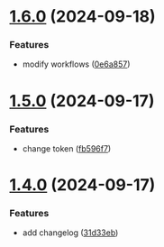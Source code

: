 # [1.6.0](https://github.com/crazy-grey/react-ui-kit/compare/v1.5.0...v1.6.0) (2024-09-18)


### Features

* modify workflows ([0e6a857](https://github.com/crazy-grey/react-ui-kit/commit/0e6a85701f765a66bfb03b1f915add78eace52f3))

# [1.5.0](https://github.com/crazy-grey/react-ui-kit/compare/v1.4.0...v1.5.0) (2024-09-17)


### Features

* change token ([fb596f7](https://github.com/crazy-grey/react-ui-kit/commit/fb596f7d10a00d309346b026c8eb5eba38a97b03))

# [1.4.0](https://github.com/crazy-grey/react-ui-kit/compare/v1.3.0...v1.4.0) (2024-09-17)


### Features

* add changelog ([31d33eb](https://github.com/crazy-grey/react-ui-kit/commit/31d33eb1a7bba3000d82d5ced4e7975a2c07bf60))

